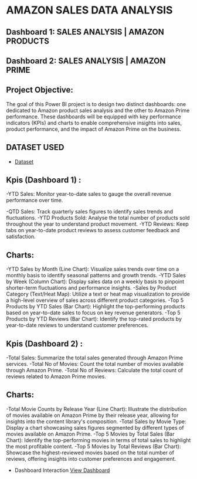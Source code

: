 # AMAZON SALES DATA ANALYSIS
## Dashboard 1: SALES ANALYSIS | AMAZON PRODUCTS
## Dashboard 2: SALES ANALYSIS | AMAZON PRIME
## Project Objective: 
The goal of this Power BI project is to design two distinct dashboards: one dedicated to Amazon product sales analysis and the other to Amazon Prime performance. These dashboards will be equipped with key performance indicators (KPIs) and charts to enable comprehensive insights into sales, product performance, and the impact of Amazon Prime on the business.

## DATASET USED
- <a href="https://github.com/Surya-Akhil/Power-Bi---Data-Analysis/blob/main/Amazon_Combined_Data.xlsx">Dataset</a>

## Kpis (Dashboard 1) :
  -YTD Sales: Monitor year-to-date sales to gauge the overall revenue performance over time.
  
  -QTD Sales: Track quarterly sales figures to identify sales trends and fluctuations.
  -YTD Products Sold: Analyse the total number of products sold throughout the year to understand product movement.
  -YTD Reviews: Keep tabs on year-to-date product reviews to assess customer feedback and satisfaction.
## Charts:
  -YTD Sales by Month (Line Chart): Visualize sales trends over time on a monthly basis to identify seasonal patterns and growth trends.
  -YTD Sales by Week (Column Chart): Display sales data on a weekly basis to pinpoint shorter-term fluctuations and performance insights.
  -Sales by Product Category (Text/Heat Map): Utilize a text or heat map visualization to provide a high-level overview of sales across different product categories.
  -Top 5 Products by YTD Sales (Bar Chart): Highlight the top-performing products based on year-to-date sales to focus on key revenue generators.
  -Top 5 Products by YTD Reviews (Bar Chart): Identify the top-rated products by year-to-date reviews to understand customer preferences.

## Kpis (Dashboard 2) :
  -Total Sales: Summarize the total sales generated through Amazon Prime services.
  -Total No of Movies: Count the total number of movies available through Amazon Prime.
  -Total No of Reviews: Calculate the total count of reviews related to Amazon Prime movies.
## Charts:
  -Total Movie Counts by Release Year (Line Chart): Illustrate the distribution of movies available on Amazon Prime by their release year, allowing for insights into the content library's composition.
  -Total Sales by Movie Type: Display a chart showcasing sales figures segmented by different types of movies available on Amazon Prime.
  -Top 5 Movies by Total Sales (Bar Chart): Identify the top-performing movies in terms of total sales to highlight the most profitable content.
  -Top 5 Movies by Total Reviews (Bar Chart): Showcase the highest-reviewed movies based on the total number of reviews, offering insights into customer preferences and engagement.

- Dashboard Interaction <a href="https://github.com/Surya-Akhil/Power-Bi---Data-Analysis/blob/main/Amazon%20Sales%20Dashboard.pbix">View Dashboard</a>
